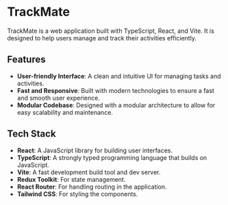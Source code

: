 # TrackMate

TrackMate is a web application built with TypeScript, React, and Vite. It is designed to help users manage and track their activities efficiently.

## Features

- **User-friendly Interface**: A clean and intuitive UI for managing tasks and activities.
- **Fast and Responsive**: Built with modern technologies to ensure a fast and smooth user experience.
- **Modular Codebase**: Designed with a modular architecture to allow for easy scalability and maintenance.

## Tech Stack

- **React**: A JavaScript library for building user interfaces.
- **TypeScript**: A strongly typed programming language that builds on JavaScript.
- **Vite**: A fast development build tool and dev server.
- **Redux Toolkit**: For state management.
- **React Router**: For handling routing in the application.
- **Tailwind CSS**: For styling the components.

